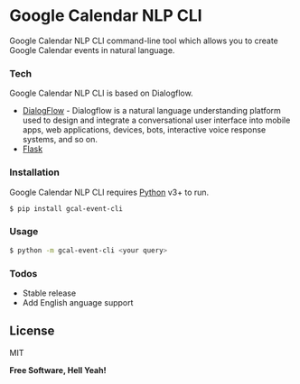 # Google Calendar NLP CLI

Google Calendar NLP CLI command-line tool which allows you to create Google Calendar events in natural language.

### Tech

Google Calendar NLP CLI is based on Dialogflow.

* [DialogFlow](https://cloud.google.com/dialogflow) - Dialogflow is a natural language understanding platform used to design and integrate a conversational user interface into mobile apps, web applications, devices, bots, interactive voice response systems, and so on.
* [Flask](https://flask.palletsprojects.com/)

### Installation

Google Calendar NLP CLI requires [Python](https://python.org/) v3+ to run.

```sh
$ pip install gcal-event-cli
```

### Usage

```sh
$ python -m gcal-event-cli <your query>
```


### Todos

 - Stable release
 - Add English anguage support

License
----

MIT


**Free Software, Hell Yeah!**
